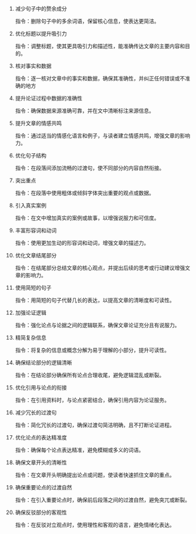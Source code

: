 1. 减少句子中的赘余成分

    指令：删除句子中的多余词语，保留核心信息，使表达更简洁。

1. 优化标题以提升吸引力

    指令：调整标题，使其更具吸引力和描述性，能准确传达文章的主要内容和目的。

1. 核对事实和数据

    指令：逐一核对文章中的事实和数据，确保其准确性，并纠正任何错误或不准确的地方

1. 提升论证过程中数据的准确性

    指令：确保数据来源准确可靠，并在文中清晰标注来源信息。

1. 提升文章的情感共鸣

    指令：通过适当的情感化语言和例子，与读者建立情感共鸣，增强文章的影响力。

1. 优化句子结构

    指令：在段落间添加流畅的过渡句，使不同部分的内容自然衔接。

1. 突出重点

    指令：在段落中使用粗体或倾斜字体突出重要的观点或数据。

1. 引入真实案例

    指令：在文中增加真实的案例或故事，以增强说服力和可信度。

1. 丰富形容词和动词

    指令：使用更加生动的形容词和动词，增强文章的描述力。

1. 优化文章结尾部分

    指令：在结尾部分总结文章的核心观点，并提出后续的思考或行动建议增强文章的影响力。

1. 使用简短的句子

    指令：用简短的句子代替几长的表达，以提高文章的清晰度和可读性。

1. 加强论证逻辑

    指令：强化论点与论据之间的逻辑联系，确保文章论证充分且有说服力。

1. 精简复杂信息

    指令：将复杂的信息或概念分解为易于理解的小部分，提升可读性。

1. 确保结论部分的逻辑清晰

    指令：在结论部分确保所有论点合理收尾，避免逻辑混乱或断裂。

1. 优化引用与论点的衔接

    指令：在引用资料时，与论点紧密结合，确保引用内容为论证服务。

1. 减少冗长的过渡句

    指令：简化冗长的过渡句，确保过渡句简洁明确，且不打断论证进程。

1. 优化论点的表达精准度

    指令：确保每个论点表达精准，避免模糊或多义的词语。

1. 确保文章开头的清晰性

    指令：在文章开头明确提出论点或问题，使读者快速抓住文章的重点。

1. 确保重要论点的过渡自然

    指令：在引入重要论点时，确保前后段落之间的过渡自然，避免突兀或断裂。

1. 确保反驳部分的客观性

    指令：在反驳对立观点时，使用理性和客观的语言，避免情绪化表达。

